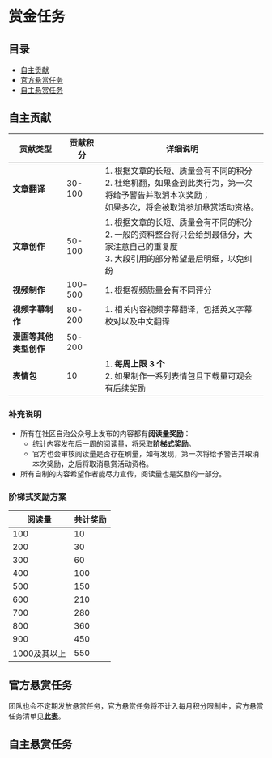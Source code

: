 # 赏金任务

## 目录

- [自主贡献](#自主贡献)
- [官方悬赏任务](#官方悬赏任务)
- [自主悬赏任务](#自主悬赏任务)

## 自主贡献

| 贡献类型               | 贡献积分 | 详细说明                                                     |
| ---------------------- | -------- | ------------------------------------------------------------ |
| **文章翻译**           | 30-100   | 1. 根据文章的长短、质量会有不同的积分<br />2. 杜绝机翻，如果查到此类行为，第一次将给予警告并取消本次奖励；<br />     如果多次，将会被取消参加悬赏活动资格。 |
| **文章创作**           | 50-100   | 1. 根据文章的长短、质量会有不同的积分<br />2. 一般的资料整合将只会给到最低分，大家注意自己的重复度<br />3. 大段引用的部分希望最后明细，以免纠纷 |
| **视频制作**           | 100-500  | 1. 根据视频质量会有不同评分                                  |
| **视频字幕制作**       | 80-200   | 1. 相关内容视频字幕翻译，包括英文字幕校对以及中文翻译        |
| **漫画等其他类型创作** | 50-200   |                                                              |
| **表情包**             | 10       | 1. **每周上限 3 个**<br />2. 如果制作一系列表情包且下载量可观会有后续奖励 |

### 补充说明

- 所有在社区自治公众号上发布的内容都有**阅读量奖励**：
  - 统计内容发布后一周的阅读量，将采取[**阶梯式奖励**](#阶梯式奖励方案)。
  - 官方也会审核阅读量是否存在刷量，如有发现，第一次将给予警告并取消本次奖励，之后将取消悬赏活动资格。
- 所有自制的内容希望作者能尽力宣传，阅读量也是奖励的一部分。

### 阶梯式奖励方案

| 阅读量       | 共计奖励 |
| ------------ | -------- |
| 100          | 10       |
| 200          | 30       |
| 300          | 60       |
| 400          | 100      |
| 500          | 150      |
| 600          | 210      |
| 700          | 280      |
| 800          | 360      |
| 900          | 450      |
| 1000及其以上 | 550      |

## 官方悬赏任务

团队也会不定期发放悬赏任务，官方悬赏任务将不计入每月积分限制中，官方悬赏任务清单见[**此表**](https://github.com/Whisker17/Seer-For-China/blob/main/bounty/official/lists.md)。

## 自主悬赏任务

